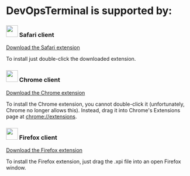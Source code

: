 # DevOpsTerminal is supported by:

### <img src="https://www.hackersmacker.org/images/safari.png" width="32"> Safari client

[Download the Safari extension](https://github.com/samuelclay/hackersmacker/blob/master/client/Safari.safariextz?raw=true)

To install just double-click the downloaded extension.

### <img src="https://www.hackersmacker.org/images/chrome.png" width="32"> Chrome client

[Download the Chrome extension](https://github.com/samuelclay/hackersmacker/blob/master/client/chrome.crx?raw=true)

To install the Chrome extension, you cannot double-click it (unfortunately, Chrome no longer allows this). Instead, drag it into Chrome's Extensions page at <a href="chrome://extensions">chrome://extensions</a>.

### <img src="https://www.hackersmacker.org/images/firefox.png" width="32"> Firefox client

[Download the Firefox extension](https://github.com/samuelclay/hackersmacker/blob/master/client/firefox.xpi?raw=true)

To install the Firefox extension, just drag the .xpi file into an open Firefox window.
